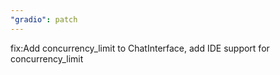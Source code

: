 ```yaml
---
"gradio": patch
---
```


fix:Add concurrency_limit to ChatInterface, add IDE support for concurrency_limit 
